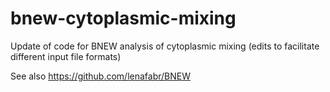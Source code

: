 # bnew-cytoplasmic-mixing
Update of code for BNEW analysis of cytoplasmic mixing (edits to facilitate different input file formats)

See also https://github.com/lenafabr/BNEW
